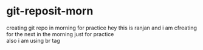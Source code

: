 # git-reposit-morn
creating git repo in morning for practice
hey  this is ranjan and i am cfreating for the next in the morning just for practice 
<br>
also i am using br tag 